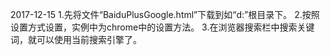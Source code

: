 2017-12-15
1.先将文件“BaiduPlusGoogle.html”下载到如“d:”根目录下。
2.按照设置方式设置，实例中为chrome中的设置方法。
3.在浏览器搜索栏中搜索关键词，就可以使用当前搜索引擎了。
